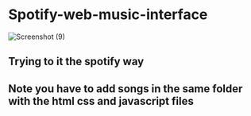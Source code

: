 # Spotify-web-music-interface
![Screenshot (9)](https://github.com/user-attachments/assets/640f1099-561a-4134-9e37-541e67a53b96)
## Trying to it the spotify way
## Note you have to add songs in the same folder with the html css and javascript files
